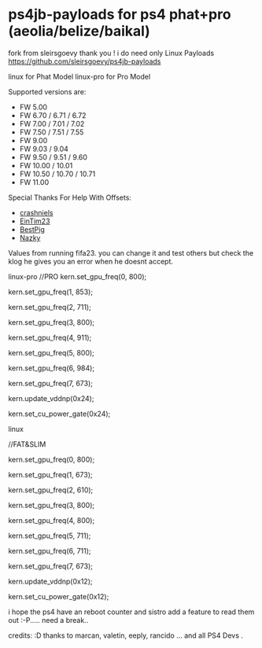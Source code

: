 # ps4jb-payloads for ps4 phat+pro (aeolia/belize/baikal) 

fork from sleirsgoevy thank you ! i do need only Linux Payloads
https://github.com/sleirsgoevy/ps4jb-payloads


linux for Phat Model
linux-pro for Pro Model

Supported versions are:
- FW 5.00
- FW 6.70 / 6.71 / 6.72
- FW 7.00 / 7.01 / 7.02
- FW 7.50 / 7.51 / 7.55
- FW 9.00
- FW 9.03 / 9.04
- FW 9.50 / 9.51 / 9.60
- FW 10.00 / 10.01
- FW 10.50 / 10.70 / 10.71
- FW 11.00

Special Thanks For Help With Offsets:
- [crashniels](https://github.com/crashniels/ps4-linuxpayloads)
- [EinTim23](https://github.com/EinTim23/PS4-Linux-Loader)
- [BestPig](https://github.com/BestPig/)
- [Nazky](https://github.com/Nazky/PS4Linux-Payloads)

Values from running fifa23. 
you can change it and test others but check the klog he gives you an error when he doesnt accept. 

linux-pro
//PRO
kern.set_gpu_freq(0, 800);

kern.set_gpu_freq(1, 853);

kern.set_gpu_freq(2, 711);

kern.set_gpu_freq(3, 800);

kern.set_gpu_freq(4, 911);

kern.set_gpu_freq(5, 800);

kern.set_gpu_freq(6, 984);

kern.set_gpu_freq(7, 673);

kern.update_vddnp(0x24);

kern.set_cu_power_gate(0x24);

linux

//FAT&SLIM

kern.set_gpu_freq(0, 800);

kern.set_gpu_freq(1, 673);

kern.set_gpu_freq(2, 610);

kern.set_gpu_freq(3, 800);

kern.set_gpu_freq(4, 800);

kern.set_gpu_freq(5, 711);

kern.set_gpu_freq(6, 711);

kern.set_gpu_freq(7, 673);

kern.update_vddnp(0x12);

kern.set_cu_power_gate(0x12);


i hope the ps4 have an reboot counter and sistro add a feature to read them out :-P..... need a break..

credits: :D
thanks to marcan, valetin, eeply, rancido ... and all PS4 Devs . 
